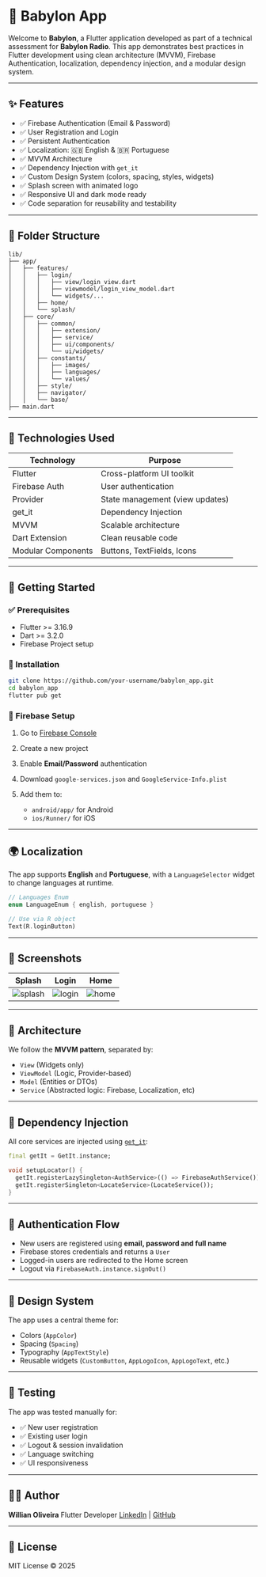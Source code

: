 # 📱 Babylon App

Welcome to **Babylon**, a Flutter application developed as part of a technical assessment for **Babylon Radio**. This app demonstrates best practices in Flutter development using clean architecture (MVVM), Firebase Authentication, localization, dependency injection, and a modular design system.

---

## ✨ Features

* ✅ Firebase Authentication (Email & Password)
* ✅ User Registration and Login
* ✅ Persistent Authentication
* ✅ Localization: 🇬🇧 English & 🇧🇷 Portuguese
* ✅ MVVM Architecture
* ✅ Dependency Injection with `get_it`
* ✅ Custom Design System (colors, spacing, styles, widgets)
* ✅ Splash screen with animated logo
* ✅ Responsive UI and dark mode ready
* ✅ Code separation for reusability and testability

---

## 📁 Folder Structure

```
lib/
├── app/
│   ├── features/
│   │   ├── login/
│   │   │   ├── view/login_view.dart
│   │   │   ├── viewmodel/login_view_model.dart
│   │   │   └── widgets/...
│   │   ├── home/
│   │   └── splash/
│   ├── core/
│   │   ├── common/
│   │   │   ├── extension/
│   │   │   ├── service/
│   │   │   ├── ui/components/
│   │   │   └── ui/widgets/
│   │   ├── constants/
│   │   │   ├── images/
│   │   │   ├── languages/
│   │   │   └── values/
│   │   ├── style/
│   │   ├── navigator/
│   │   └── base/
├── main.dart
```

---

## 🔧 Technologies Used

| Technology         | Purpose                         |
| ------------------ | ------------------------------- |
| Flutter            | Cross-platform UI toolkit       |
| Firebase Auth      | User authentication             |
| Provider           | State management (view updates) |
| get\_it            | Dependency Injection            |
| MVVM               | Scalable architecture           |
| Dart Extension     | Clean reusable code             |
| Modular Components | Buttons, TextFields, Icons      |

---

## 🚀 Getting Started

### ✅ Prerequisites

* Flutter >= 3.16.9
* Dart >= 3.2.0
* Firebase Project setup

### 🔧 Installation

```bash
git clone https://github.com/your-username/babylon_app.git
cd babylon_app
flutter pub get
```

### 🔐 Firebase Setup

1. Go to [Firebase Console](https://console.firebase.google.com/)
2. Create a new project
3. Enable **Email/Password** authentication
4. Download `google-services.json` and `GoogleService-Info.plist`
5. Add them to:

   * `android/app/` for Android
   * `ios/Runner/` for iOS

---

## 🌍 Localization

The app supports **English** and **Portuguese**, with a `LanguageSelector` widget to change languages at runtime.

```dart
// Languages Enum
enum LanguageEnum { english, portuguese }

// Use via R object
Text(R.loginButton)
```

---

## 📸 Screenshots

| Splash                                   | Login                                  | Home                                 |
| ---------------------------------------- | -------------------------------------- | ------------------------------------ |
| ![splash](assets/screenshots/splash.png) | ![login](assets/screenshots/login.png) | ![home](assets/screenshots/home.png) |

---

## 🧠 Architecture

We follow the **MVVM pattern**, separated by:

* `View` (Widgets only)
* `ViewModel` (Logic, Provider-based)
* `Model` (Entities or DTOs)
* `Service` (Abstracted logic: Firebase, Localization, etc)

---

## 💉 Dependency Injection

All core services are injected using [`get_it`](https://pub.dev/packages/get_it):

```dart
final getIt = GetIt.instance;

void setupLocator() {
  getIt.registerLazySingleton<AuthService>(() => FirebaseAuthService());
  getIt.registerSingleton<LocateService>(LocateService());
}
```

---

## 🔐 Authentication Flow

* New users are registered using **email, password and full name**
* Firebase stores credentials and returns a `User`
* Logged-in users are redirected to the Home screen
* Logout via `FirebaseAuth.instance.signOut()`

---

## 🎨 Design System

The app uses a central theme for:

* Colors (`AppColor`)
* Spacing (`Spacing`)
* Typography (`AppTextStyle`)
* Reusable widgets (`CustomButton`, `AppLogoIcon`, `AppLogoText`, etc.)

---

## 🧪 Testing

The app was tested manually for:

* ✅ New user registration
* ✅ Existing user login
* ✅ Logout & session invalidation
* ✅ Language switching
* ✅ UI responsiveness

---

## 👨‍💻 Author

**Willian Oliveira**
Flutter Developer
[LinkedIn](https://www.linkedin.com/in/seu-perfil/) | [GitHub](https://github.com/seu-usuario)

---

## 📜 License

MIT License © 2025